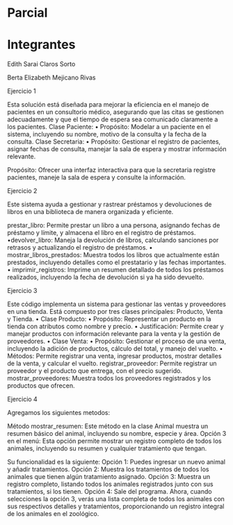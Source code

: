 # Parcial
# Integrantes 
Edith Sarai Claros Sorto

Berta Elizabeth Mejicano Rivas 

Ejercicio 1

Esta solución está diseñada para mejorar la eficiencia en el manejo de pacientes en un consultorio médico, 
asegurando que las citas se gestionen adecuadamente y que el tiempo de espera sea comunicado claramente a los pacientes.
Clase Paciente:
•	Propósito: Modelar a un paciente en el sistema, incluyendo su nombre, motivo de la consulta y la fecha de la consulta.
Clase Secretaria:
•	Propósito: Gestionar el registro de pacientes, asignar fechas de consulta, manejar la sala de espera y mostrar información relevante.

Propósito: Ofrecer una interfaz interactiva para que la secretaria registre pacientes, maneje la sala de espera y consulte la información.

Ejercicio 2

Este sistema ayuda a gestionar y rastrear préstamos y devoluciones de libros en una biblioteca de manera organizada y eficiente.

prestar_libro: Permite prestar un libro a una persona, asignando fechas de préstamo y límite, y almacena el libro en el registro de préstamos.
•devolver_libro: Maneja la devolución de libros, calculando sanciones por retrasos y actualizando el registro de préstamos.
•  mostrar_libros_prestados: Muestra todos los libros que actualmente están prestados, incluyendo detalles como el prestatario y las fechas importantes.
•  imprimir_registros: Imprime un resumen detallado de todos los préstamos realizados, incluyendo la fecha de devolución si ya ha sido devuelto.

Ejercicio 3 

Este código implementa un sistema para gestionar las ventas y proveedores en una tienda. Está compuesto por tres clases principales: Producto, Venta y Tienda.
•  Clase Producto:
•	Propósito: Representar un producto en la tienda con atributos como nombre y precio.
•	Justificación: Permite crear y manejar productos con información relevante para la venta y la gestión de proveedores.
•  Clase Venta:
•	Propósito: Gestionar el proceso de una venta, incluyendo la adición de productos, cálculo del total, y manejo del vuelto.
•	Métodos: Permite registrar una venta, ingresar productos, mostrar detalles de la venta, y calcular el vuelto.
registrar_proveedor: Permite registrar un proveedor y el producto que entrega, con el precio sugerido.
mostrar_proveedores: Muestra todos los proveedores registrados y los productos que ofrecen.

Ejercicio 4

Agregamos los siguientes metodos:

Método mostrar_resumen: Este método en la clase Animal muestra un resumen básico del animal, incluyendo su nombre, especie y área.
Opción 3 en el menú: Esta opción permite mostrar un registro completo de todos los animales, incluyendo su resumen y cualquier tratamiento que tengan.

Su funcionalidad es la siguiente:
Opción 1: Puedes ingresar un nuevo animal y añadir tratamientos.
Opción 2: Muestra los tratamientos de todos los animales que tienen algún tratamiento asignado.
Opción 3: Muestra un registro completo, listando todos los animales registrados junto con sus tratamientos, si los tienen.
Opción 4: Sale del programa.
Ahora, cuando selecciones la opción 3, verás una lista completa de todos los animales con sus respectivos detalles y tratamientos, proporcionando un registro integral de los animales en el zoológico.


